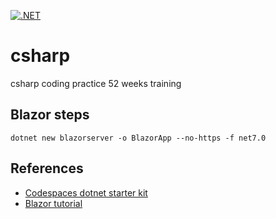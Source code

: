 [![.NET](https://github.com/kiran98600/csharp/actions/workflows/main.yml/badge.svg)](https://github.com/kiran98600/csharp/actions/workflows/main.yml)

# csharp
csharp coding practice 52 weeks training

## Blazor steps
`dotnet new blazorserver -o BlazorApp --no-https -f net7.0`

## References

* [Codespaces dotnet starter kit](https://github.com/codespaces-examples/dotnetcore)
* [Blazor tutorial](https://dotnet.microsoft.com/en-us/learn/aspnet/blazor-tutorial/create)
